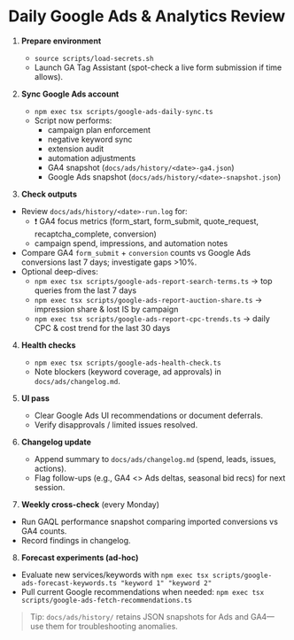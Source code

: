 # Daily Google Ads & Analytics Review

1. **Prepare environment**
   - `source scripts/load-secrets.sh`
   - Launch GA Tag Assistant (spot-check a live form submission if time allows).

2. **Sync Google Ads account**
   - `npm exec tsx scripts/google-ads-daily-sync.ts`
   - Script now performs:
     - campaign plan enforcement
     - negative keyword sync
     - extension audit
     - automation adjustments
     - GA4 snapshot (`docs/ads/history/<date>-ga4.json`)
     - Google Ads snapshot (`docs/ads/history/<date>-snapshot.json`)

3. **Check outputs**
 - Review `docs/ads/history/<date>-run.log` for:
     - ❗️ GA4 focus metrics (form_start, form_submit, quote_request, recaptcha_complete, conversion)
     - campaign spend, impressions, and automation notes
  - Compare GA4 `form_submit` + `conversion` counts vs Google Ads conversions last 7 days; investigate gaps >10%.
  - Optional deep-dives:
    - `npm exec tsx scripts/google-ads-report-search-terms.ts` → top queries from the last 7 days
    - `npm exec tsx scripts/google-ads-report-auction-share.ts` → impression share & lost IS by campaign
    - `npm exec tsx scripts/google-ads-report-cpc-trends.ts` → daily CPC & cost trend for the last 30 days

4. **Health checks**
   - `npm exec tsx scripts/google-ads-health-check.ts`
   - Note blockers (keyword coverage, ad approvals) in `docs/ads/changelog.md`.

5. **UI pass**
   - Clear Google Ads UI recommendations or document deferrals.
   - Verify disapprovals / limited issues resolved.

6. **Changelog update**
   - Append summary to `docs/ads/changelog.md` (spend, leads, issues, actions).
   - Flag follow-ups (e.g., GA4 <> Ads deltas, seasonal bid recs) for next session.

7. **Weekly cross-check** (every Monday)
 - Run GAQL performance snapshot comparing imported conversions vs GA4 counts.
  - Record findings in changelog.

8. **Forecast experiments (ad-hoc)**
  - Evaluate new services/keywords with `npm exec tsx scripts/google-ads-forecast-keywords.ts "keyword 1" "keyword 2"`
  - Pull current Google recommendations when needed: `npm exec tsx scripts/google-ads-fetch-recommendations.ts`

> Tip: `docs/ads/history/` retains JSON snapshots for Ads and GA4—use them for troubleshooting anomalies.
